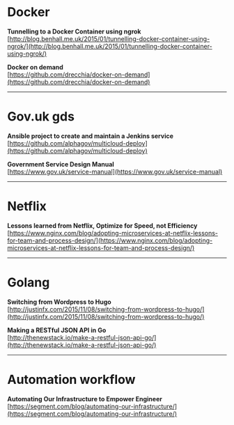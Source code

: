 # Docker

**Tunnelling to a Docker Container using ngrok**<br>
[http://blog.benhall.me.uk/2015/01/tunnelling-docker-container-using-ngrok/](http://blog.benhall.me.uk/2015/01/tunnelling-docker-container-using-ngrok/)

**Docker on demand**<br>
[https://github.com/drecchia/docker-on-demand](https://github.com/drecchia/docker-on-demand)

<hr>

# Gov.uk gds
**Ansible project to create and maintain a Jenkins service**<br>
[https://github.com/alphagov/multicloud-deploy](https://github.com/alphagov/multicloud-deploy)

**Government Service Design Manual**<br>
[https://www.gov.uk/service-manual](https://www.gov.uk/service-manual)

<hr>

# Netflix

**Lessons learned from Netflix, Optimize for Speed, not Efficiency**<br>
[https://www.nginx.com/blog/adopting-microservices-at-netflix-lessons-for-team-and-process-design/](https://www.nginx.com/blog/adopting-microservices-at-netflix-lessons-for-team-and-process-design/)

<hr>

# Golang

**Switching from Wordpress to Hugo**<br>
[http://justinfx.com/2015/11/08/switching-from-wordpress-to-hugo/](http://justinfx.com/2015/11/08/switching-from-wordpress-to-hugo/)

**Making a RESTful JSON API in Go**<br>
[http://thenewstack.io/make-a-restful-json-api-go/](http://thenewstack.io/make-a-restful-json-api-go/)

<hr>

# Automation workflow
**Automating Our Infrastructure to Empower Engineer**<br>
[https://segment.com/blog/automating-our-infrastructure/](https://segment.com/blog/automating-our-infrastructure/)
